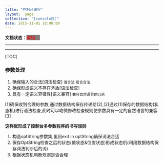 ```yaml
---
title: "控制台编程"
layout:  page
collection: "[console目]"
date: 2015-11-01 16:00:00
---
```


**文档状态：**<a style="color:red;background-color:gray">编辑....</a>

---
>

---
[TOC]

### 参数处理
1. 确保输入的合法[词法检查]
    `值合法`
    `组合合法`
2. 确保形成语义不存在矛盾[语法检查]
3. 具有一定语义容错性[语义兼容]
    `兼容自然语言的冗余`

[1]确保收到合理的参数,通过数据结构保存传递给[2],[2]通过[1]保存的数据结构(状态机)进行语法检查,此时可以略微修改检查规则使参数具有一定的自然语言的兼容[3]

**这样就形成了控制台多参数程序的书写规则**
1. 构造optString参数集,里用exit in optString确保词法合适
2. 保存OptString检查之后的状态(值状态&位置状态)形成状态机(利用数据结构保存词法判断后的词)
3. 根据状态机判断规则是否合理